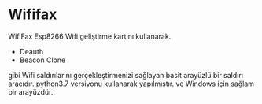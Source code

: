 # Wififax
WifiFax Esp8266 Wifi geliştirme kartını kullanarak.

- Deauth
- Beacon Clone

gibi Wifi saldırılarını gerçekleştirmenizi sağlayan basit arayüzlü bir saldırı aracıdır. python3.7 versiyonu kullanarak yapılmıştır. ve Windows için sağlam bir arayüzdür..
